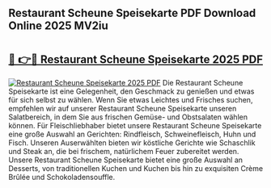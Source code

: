 ## Restaurant Scheune Speisekarte PDF Download Online 2025 MV2iu

# <h2><a href="http://gc82w2.nevu.top/?p=Restaurant+Scheune+Speisekarte">🔗 👉🔴 Restaurant Scheune Speisekarte 2025 PDF</a></h2>

[![Restaurant Scheune Speisekarte 2025 PDF](https://i.imgur.com/dBaPXMq.png)](http://gc82w2.nevu.top/?p=Restaurant+Scheune+Speisekarte)
Die Restaurant Scheune Speisekarte ist eine Gelegenheit, den Geschmack zu genießen und etwas für sich selbst zu wählen. Wenn Sie etwas Leichtes und Frisches suchen, empfehlen wir auf unserer Restaurant Scheune Speisekarte unseren Salatbereich, in dem Sie aus frischen Gemüse- und Obstsalaten wählen können. Für Fleischliebhaber bietet unsere Restaurant Scheune Speisekarte eine große Auswahl an Gerichten: Rindfleisch, Schweinefleisch, Huhn und Fisch. Unseren Auserwählten bieten wir köstliche Gerichte wie Schaschlik und Steak an, die bei frischem, natürlichem Feuer zubereitet werden. Unsere Restaurant Scheune Speisekarte bietet eine große Auswahl an Desserts, von traditionellen Kuchen und Kuchen bis hin zu exquisiten Crème Brûlée und Schokoladensouffle.
